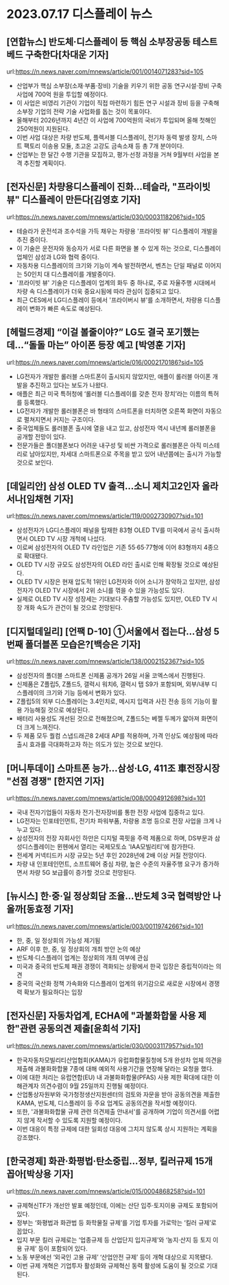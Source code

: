 # 2023.07.17 디스플레이 뉴스

## [연합뉴스] 반도체·디스플레이 등 핵심 소부장공동 테스트베드 구축한다[차대운 기자]
url:https://n.news.naver.com/mnews/article/001/0014071283?sid=105
- 산업부가 핵심 소부장(소재·부품·장비) 기술을 키우기 위한 공동 연구시설·장비 구축 사업에 700억 원을 투입할 예정이다.
- 이 사업은 비영리 기관이 기업이 직접 마련하기 힘든 연구 시설과 장비 등을 구축해 소부장 기업의 전략 기술 사업화를 돕는 것이 목표이다.
- 올해부터 2026년까지 4년간 이 사업에 700억원의 국비가 투입되며 올해 첫해인 250억원이 지원된다.
- 이번 사업 대상은 차량 반도체, 플렉서블 디스플레이, 전기차 동력 발생 장치, 스마트 팩토리 이송용 모듈, 초고온 고강도 금속소재 등 총 7개 분야이다.
- 산업부는 한 달간 수행 기관을 모집하고, 평가·선정 과정을 거쳐 9월부터 사업을 본격 추진할 계획이다.

## [전자신문] 차량용디스플레이 진화...테슬라, "프라이빗 뷰" 디스플레이 만든다[김영호 기자]
url:https://n.news.naver.com/mnews/article/030/0003118206?sid=105
- 테슬라가 운전석과 조수석을 가득 채우는 차량용 '프라이빗 뷰' 디스플레이 개발을 추진 중이다.
- 이 기술은 운전자와 동승자가 서로 다른 화면을 볼 수 있게 하는 것으로, 디스플레이 업체인 삼성과 LG와 협력 중이다.
- 자동차용 디스플레이의 크기와 기능이 계속 발전하면서, 벤츠는 단일 패널로 이어지는 50인치 대 디스플레이를 개발중이다.
- '프라이빗 뷰' 기술은 디스플레이 업계의 화두 중 하나로, 주로 자율주행 시대에서 차량 속 디스플레이가 더욱 중요시됨에 따라 관심이 집중되고 있다.
- 최근 CES에서 LG디스플레이 등에서 '프라이버시 뷰'를 소개하면서, 차량용 디스플레이 변화가 빠른 속도로 예상된다.

## [헤럴드경제] “이걸 볼줄이야?” LG도 결국 포기했는데…“돌돌 마는” 아이폰 등장 예고 [박영훈 기자]
url:https://n.news.naver.com/mnews/article/016/0002170186?sid=105
- LG전자가 개발한 롤러블 스마트폰이 출시되지 않았지만, 애플이 롤러블 아이폰 개발을 추진하고 있다는 보도가 나왔다.
- 애플은 최근 미국 특허청에 ‘롤러블 디스플레이를 갖춘 전자 장치’라는 이름의 특허를 등록했다.
- LG전자가 개발한 롤러블폰은 바 형태의 스마트폰을 터치하면 오른쪽 화면이 자동으로 펼쳐지면서 커지는 구조이다.
- 중국업체들도 롤러블폰 출시에 열을 내고 있고, 삼성전자 역시 내년께 롤러블폰을 공개할 전망이 있다.
- 전문가들은 폴더블폰보다 어려운 내구성 및 비싼 가격으로 롤러블폰은 아직 미스테리로 남아있지만, 차세대 스마트폰으로 주목을 받고 있어 내년쯤에는 출시가 가능할 것으로 보인다.

## [데일리안] 삼성 OLED TV 출격...소니 제치고2인자 올라서나[임채현 기자]
url:https://n.news.naver.com/mnews/article/119/0002730907?sid=101
- 삼성전자가 LG디스플레이 패널을 탑재한 83형 OLED TV를 미국에서 공식 출시하면서 OLED TV 시장 개척에 나섰다.
- 이로써 삼성전자의 OLED TV 라인업은 기존 55·65·77형에 이어 83형까지 4종으로 확대됐다.
- OLED TV 시장 규모도 삼성전자의 OLED 라인 출시로 인해 확장될 것으로 예상된다.
- OLED TV 시장은 현재 압도적 1위인 LG전자와 이어 소니가 장악하고 있지만, 삼성전자가 OLED TV 시장에서 2위 소니를 꺾을 수 있을 가능성도 있다.
- 실제로 OLED TV 시장 성장세는 기대보다 주춤할 가능성도 있지만, OLED TV 시장 개화 속도가 관건이 될 것으로 전망된다.

## [디지털데일리] [언팩 D-10] ①서울에서 접는다…삼성 5번째 폴더블폰 모습은?[백승은 기자]
url:https://n.news.naver.com/mnews/article/138/0002152367?sid=105
- 삼성전자의 폴더블 스마트폰 신제품 공개가 26일 서울 코엑스에서 진행된다.
- 신제품은 Z플립5, Z폴드5, 갤럭시 워치6, 갤럭시 탭 S9가 포함되며, 외부/내부 디스플레이의 크기와 기능 등에서 변화가 있다.
- Z플립5의 외부 디스플레이는 3.4인치로, 메시지 입력과 사진 전송 등의 기능이 활용 가능해질 것으로 예상된다.
- 배터리 사용성도 개선된 것으로 전해졌으며, Z폴드5는 베젤 두께가 얇아져 화면이 더 크게 느껴진다.
- 두 제품 모두 퀄컴 스냅드래곤8 2세대 AP를 적용하며, 가격 인상도 예상됨에 따라 출시 효과를 극대화하고자 하는 의도가 있는 것으로 보인다.

## [머니투데이] 스마트폰 능가…삼성·LG, 411조 車전장시장 "선점 경쟁" [한지연 기자]
url:https://n.news.naver.com/mnews/article/008/0004912698?sid=101
- 국내 전자기업들이 자동차 전기·전자장비를 통한 전장 사업에 집중하고 있다.
- LG전자는 인포테인먼트, 전기차 파워부품, 차량용 조명 등으로 전장 사업을 크게 나누고 있다.
- 삼성전자의 전장 자회사인 하만은 디지털 콕핏을 주력 제품으로 하며, DS부문과 삼성디스플레이는 뮌헨에서 열리는 국제모토쇼 'IAA모빌리티'에 참가한다.
- 전세계 커넥티드카 시장 규모는 5년 후인 2028년에 2배 이상 커질 전망이다.
- 차량 내 인포테인먼트, 소프트웨어 중심 차량, 높은 수준의 자율주행 요구가 증가하면서 차량 5G 보급률이 증가할 것으로 전망된다.

## [뉴시스] 한·중·일 정상회담 조율…반도체 3국 협력방안 나올까[동효정 기자]
url:https://n.news.naver.com/mnews/article/003/0011974266?sid=101
- 한, 중, 일 정상회의 가능성 제기됨
- ARF 이후 한, 중, 일 정상회의 개최 방안 논의 예상
- 반도체·디스플레이 업계는 정상회의 개최 여부에 관심
- 미국과 중국의 반도체 패권 경쟁이 격화되는 상황에서 한국 입장은 중립적이라는 의견
- 중국의 국산화 정책 가속화와 디스플레이 업계의 위기감으로 새로운 시장에서 경쟁력 확보가 필요하다는 입장

## [전자신문] 자동차업계, ECHA에 "과불화합물 사용 제한"관련 공동의견 제출[윤희석 기자]
url:https://n.news.naver.com/mnews/article/030/0003117957?sid=101
- 한국자동차모빌리티산업협회(KAMA)가 유럽화합물질청에 5개 완성차 업체 의견을 제출해 과불화화합물 7종에 대해 예외적 사용기간을 연장해 달라는 요청을 했다.
- 이에 대한 처리는 유럽연합(EU) 내 과불화화합물(PFAS) 사용 제한 확대에 대한 이해관계자 의견수렴이 9월 25일까지 진행될 예정이다.
- 산업통상자원부와 국가청정생산지원센터의 검토와 자문을 받아 공동의견을 제출한 KAMA, 반도체, 디스플레이 등 주요 업계도 공동의견을 작서할 예정이다.
- 또한, '과불화화합물 규제 관련 의견제출 안내서'를 공개하며 기업이 의견서를 어렵지 않게 작서할 수 있도록 지원할 예정이다.
- 이번 대응이 특정 규제에 대한 일회성 대응에 그치지 않도록 상시 지원하는 계획을 강조했다.

## [한국경제] 화관·화평법·탄소중립…정부, 킬러규제 15개 꼽아[박상용 기자]
url:https://n.news.naver.com/mnews/article/015/0004868258?sid=101
- 규제혁신TF가 개선안 발표 예정인데, 이에는 산단 입주·토지이용 규제도 포함되어 있다.
- 정부는 ‘화평법과 화관법 등 화학물질 규제’를 기업 투자를 가로막는 ‘킬러 규제’로 꼽았다.
- 입지 부문 킬러 규제로는 ‘업종규제 등 산업단지 입지규제’와 ‘농지·산지 등 토지 이용 규제’ 등이 포함되어 있다.
- 노동 부문에선 ‘외국인 고용 규제’ ‘산업안전 규제’ 등이 개혁 대상으로 지목됐다.
- 이번 규제 개혁은 기업투자 활성화와 규제혁신 동력 활성에 도움이 될 것으로 기대된다.